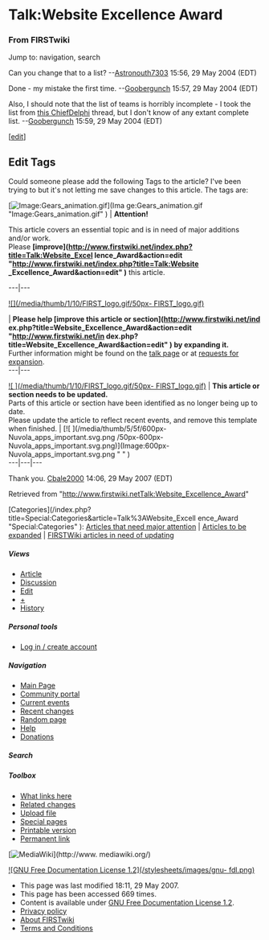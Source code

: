 # Talk:Website Excellence Award

### From FIRSTwiki

Jump to: navigation, search

Can you change that to a list?
--[Astronouth7303](User:Astronouth7303 "User:Astronouth7303" )
15:56, 29 May 2004 (EDT)

Done - my mistake the first time. --[Goobergunch](User:Goobergunch
"User:Goobergunch" ) 15:57, 29 May 2004 (EDT)

Also, I should note that the list of teams is horribly incomplete - I took the
list from [this
ChiefDelphi](http://www.chiefdelphi.com/forums/showthread.php?t=28553
"http://www.chiefdelphi.com/forums/showthread.php?t=28553" ) thread, but I
don't know of any extant complete list.
--[Goobergunch](User:Goobergunch "User:Goobergunch" ) 15:59, 29 May
2004 (EDT)

[[edit](/index.php?title=Talk:Website_Excellence_Award&action=edit&section=1
"Edit section: Edit Tags" )]

##  Edit Tags

Could someone please add the following Tags to the article? I've been trying
to but it's not letting me save changes to this article. The tags are:

[![Image:Gears_animation.gif](/media/1/14/Gears_animation.gif)](Ima
ge:Gears_animation.gif "Image:Gears_animation.gif" ) |  **Attention!**  

This article covers an essential topic and is in need of major additions
and/or work.  
Please **[improve](http://www.firstwiki.net/index.php?title=Talk:Website_Excel
lence_Award&action=edit "http://www.firstwiki.net/index.php?title=Talk:Website
_Excellence_Award&action=edit" )** this article.  
  
---|---  
  
[![](/media/thumb/1/10/FIRST_logo.gif/50px-
FIRST_logo.gif)](Image:FIRST_logo.gif "" )

| **Please help [improve this article or section](http://www.firstwiki.net/ind
ex.php?title=Website_Excellence_Award&action=edit "http://www.firstwiki.net/in
dex.php?title=Website_Excellence_Award&action=edit" ) by expanding it.**  
Further information might be found on the [talk
page](/index.php?title=Talk_talk:Website_Excellence_Award&action=edit "Talk
talk:Website Excellence Award" ) or at [requests for
expansion](FIRSTwiki:Requests_for_expansion "FIRSTwiki:Requests for
expansion" ).  
---|---  
  
  

[![ ](/media/thumb/1/10/FIRST_logo.gif/50px-
FIRST_logo.gif)](Image:FIRST_logo.gif " " ) |  **This article or
section needs to be updated.**  
Parts of this article or section have been identified as no longer being up to
date.  
Please update the article to reflect recent events, and remove this template
when finished. |  [![ ](/media/thumb/5/5f/600px-Nuvola_apps_important.svg.png
/50px-600px-Nuvola_apps_important.svg.png)](Image:600px-
Nuvola_apps_important.svg.png " " )  
---|---|---  
  
  
Thank you. [Cbale2000](User:Cbale2000 "User:Cbale2000" ) 14:06, 29
May 2007 (EDT)

Retrieved from
"<http://www.firstwiki.netTalk:Website_Excellence_Award>"

[Categories](/index.php?title=Special:Categories&article=Talk%3AWebsite_Excell
ence_Award "Special:Categories" ): [Articles that need major
attention](Category:Articles_that_need_major_attention
"Category:Articles that need major attention" ) | [Articles to be
expanded](Category:Articles_to_be_expanded "Category:Articles to be
expanded" ) | [FIRSTWiki articles in need of
updating](Category:FIRSTWiki_articles_in_need_of_updating
"Category:FIRSTWiki articles in need of updating" )

##### Views

  * [Article](Website_Excellence_Award)
  * [Discussion](Talk:Website_Excellence_Award)
  * [Edit](/index.php?title=Talk:Website_Excellence_Award&action=edit)
  * [+](/index.php?title=Talk:Website_Excellence_Award&action=edit&section=new)
  * [History](/index.php?title=Talk:Website_Excellence_Award&action=history)

##### Personal tools

  * [Log in / create account](/index.php?title=Special:Userlogin&returnto=Talk:Website_Excellence_Award)

[](Main_Page "Main Page" )

##### Navigation

  * [Main Page](Main_Page)
  * [Community portal](FIRSTwiki:Community_portal)
  * [Current events](Current_events)
  * [Recent changes](Special:Recentchanges)
  * [Random page](Special:Random)
  * [Help](Help:Contents)
  * [Donations](FIRSTwiki:Site_support)

##### Search



##### Toolbox

  * [What links here](Special:Whatlinkshere/Talk:Website_Excellence_Award)
  * [Related changes](Special:Recentchangeslinked/Talk:Website_Excellence_Award)
  * [Upload file](Special:Upload)
  * [Special pages](Special:Specialpages)
  * [Printable version](/index.php?title=Talk:Website_Excellence_Award&printable=yes)
  * [Permanent link](/index.php?title=Talk:Website_Excellence_Award&oldid=60725)

[![MediaWiki](/skins/common/images/poweredby_mediawiki_88x31.png)](http://www.
mediawiki.org/)

[![GNU Free Documentation License 1.2](/stylesheets/images/gnu-
fdl.png)](http://www.gnu.org/copyleft/fdl.html)

  * This page was last modified 18:11, 29 May 2007.
  * This page has been accessed 669 times.
  * Content is available under [GNU Free Documentation License 1.2](http://www.gnu.org/copyleft/fdl.html "http://www.gnu.org/copyleft/fdl.html" ).
  * [Privacy policy](FIRSTwiki:Privacy_policy "FIRSTwiki:Privacy policy" )
  * [About FIRSTwiki](FIRSTwiki:About "FIRSTwiki:About" )
  * [Terms and Conditions](FIRSTwiki:Terms_and_conditions "FIRSTwiki:Terms and conditions" )

